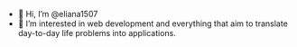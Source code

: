 - 👋 Hi, I’m @eliana1507
- 👀 I’m interested in web development and everything that aim to translate day-to-day life problems into applications.

<!--- 
- 💞️ I’m looking to collaborate on ... 
- 📫 How to reach me ...
---> 
<!---
eliana1507/eliana1507 is a ✨ special ✨ repository because its `README.md` (this file) appears on your GitHub profile.
You can click the Preview link to take a look at your changes.
--->
